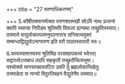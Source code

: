 +++
title = "27 वरुणाधिकरणम्"

+++
5.कौषीतक्यागमोक्ता वरुणशतमखौ सोऽपि नाथः प्रजानां  
क्वापि स्थाप्या निपीड्य श्रुतिमपि विफला ह्यन्यथा तच्छ्रुतिस्स्यात्।  
तस्मात्ते वायुलोकात्परमनुपठनात्तत्र सन्त्वित्ययुक्तं  
सम्बन्धाद्विद्युतोऽन्वग्वरुण इति परौ पाठतस्तत्परौ स्तः॥

6.यत्त्वस्यामानवस्य श्रुतिमिह परसम्प्रापकत्वं भवेत्तत्  
सद्वारत्वेऽप्यबाधं तदपि सहकृतौ तच्छ्रुतौचित्यभूमा।  
यश्चोक्तो मानसाख्यस्तटित उपरि तु ब्रह्मलोकाप्तिहेतुः  
तस्मान्नेता स नान्यो विदुरतिवहनं वैद्युतेनैव तस्मात्॥